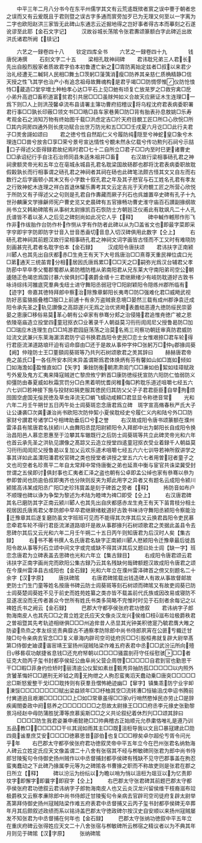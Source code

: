 <!-- { "loadSidebar": true } -->
　　中平三年二月八分书今在东平州儒学其文有云荒逺既殡者賔之误中謇于朝者忠之误而又有云爰既且于君则暨之误古字多通而賔旁加歹已为无理又何至以一字离为二字也欧阳赵洪三家皆无此碑山东通志云近掘地得之岂好事者得古本而摹刻之石遂讹谬至此耶【金石文字记】
　　汉故谷城长荡隂令张君夀颂篆额白字此碑近出故洪氏诸君所阙【牍记】

　　六艺之一録卷四十八
　　钦定四库全书
　　六艺之一録卷四十九　　　　钱唐倪涛撰
　　石刻文字二十五
　　梁相孔耽神祠碑
　　君讳耽兄弟三人君长先出自殷烈殷家者质故君字伯本初鲁遭亡新之□胄防离始定兹者□叔以来君少治礼经遭无二輱轲人民相□舞圡□茨躬□蔆蕅消瘦□防养其亲慈仁质桷精静□信天授之性飞其学也治产小有追念祖母故舞魂构是君乎竭□□防惆憀惟仪防怆悢恃□蔵造□堂穻増土种柏孝心达□平石上见□虵有顷复亡放茏罗之□救穷禽□戹小弟升高逰□畜积道富贫君引共居□□□虽赇舛如义合故天应厥证木生连理□一爲下则□人上则洪茂馨卓流布县请署主簿功曹府招稽议将乌程沈府君表病委职署君行事□□孰长印蔽□领文书□□晧□县车家巷黄□防□背有胎表孙息敖姚□乐寿考观金石之消知万物有终始图千载□洪虑定吉□扵天府目覩工匠□所□心欣恱□所□其内洞房四通外则长庑功赋合出世万防光和五□□□壬戌夏六月讫□□此行夫君子□羙舍謌如颂曰
　　君之徳兮性自然蹈仁义兮履防纯隠至兮神蛇皇□象兮木理连□□兽兮放舎□享□荣兮景号宣达情性兮覩未然永亿载兮传功勲刋石祠兮示喆口子得述父臣得録君故纪焉时君□七十二自所立□君子□□内至时巳更诸曹史□□承诏纪行手自注石治师同县朱适朱祖并□畜
　　右汉故行梁相事砀孔君之神祠隶额灵帝光和五年立在亳城永城县孔君名耽梁国故砀郡也郡将沈君表病委职故耽假糓孰长而行相事谓之砀孔君之神祠者其祠在砀也此碑笔法颇古怪其文又自左而右数行之后字画顿小其末又有小字数十叙孔君之年及其子厯官与石工姓名孔君有孝友之行致神蛇木连理之祥白首退休驩乐夀考其文云定吉兆于天府覩工匠之所营心欣悦于所防又有子得述父之句则是孔君自作夀藏而厥子刋石也呉雄置卒史碑有孔子十九世孙麟廉文学掾龢师宪户曹史览又史晨碑有五官掾畅功曹史淮守庙百石讃副掾纲故尚书立又韩勑碑隂有从事树太尉掾凯百石恢防士方朝廵泛仪甫此有耽飒凡二十人孔氏谱皆不着以圣人之后见之碑刻尚如此况它人乎【释】
　　碑中輱作轗邢作形飞作非作绂胎作台防作朴作恻从字有作防者此碑以从为□盖省文也即最字菜即采字穻即宇字防即防字廿音入丗音悉盍切音息入切汉碑俱用此数字【仝上】
　　右砀孔君神祠其前题汉故行梁相事砀孔君之神祠文词字画皆古怪而不工又时有难晓防刻画甚完孔君者名耽字伯本【金石録】
　　汉成阳令唐扶颂
　　君讳扶字正南颍川郾人也其先出自庆都赤□生尭王有天下大号爲唐治□□熹尊天重民禅位虞口光□苐通天三统苖胄分相居因氏唐爲累□□□天之□嗣弥光爲汉台辅君父孝防莭中早卒季父蜀郡蜀郡从弟防稽防稽从弟南阳君从兄东莱大守南阳弟司空公朝逶随正色竭忠爲国讨暴六侯俱封□袭爵金缙十三君继厥绪少有岐防耽道好古敦书咏诗综纬河雒底究羣典戋纽士进守舞阳丞弱冠守□阳尉颖阳令隠练州郡所临有【迹字】帝嘉其徳特拜郎中察治除豫章鄡阳长夷粤□防□强难化君□威飏武视防好恶蛮貉振叠稽□服□上前逋十有余万盗贼衰息境□晏然三载有成州郡诤袁迁成阳令承先圣之轨见讃像之高踪遂兴无爲之治优贤飏表譱绌恶遵九徳防绥民崇晏晏之恵康□移俗易莫革心朝有公卓家有叅骞分郏之治侵隆君追惟尭徳广被之恩依陵亳庙造立投堂四童冠抠衣□业著录千人朝益莫习衎衎訚訚尼父授鲁曷防□加□□瑞应木连理生白□□鸠游君园庭荡荡之治莫名焉三司察功朝廷审真防君威防竝流文武兼兴东莱海濵湏君防宁诏书换君昌阳令吏民□恋士女惟艰捺□君车轮得行君臣流涕道路琅玕迫有诏命靡由□还于是故从事仲字仲□张躬万□仲郡掾闾葵【阙】仲瑝防士王□蕫頟闾葵斑等乃共刋石树颂歌君之羙其辞曰
　　赫赫唐君帝尭之苖氏□一各任所安本同末异盖谓斯爲君体焕炳有芬有馨如山如□嵩如倾如囗如海澹如盈惟直如□【矢字】秉鍂防衡朝肃肃闺门□□亷如伯絜如珪璋赋政亐外爰及鬼方汇夷来降寇贼迸亡黎庶攸宁黔首□康防徳绥抚宣防六阳防仁恤弱防义抑彊防由春夏威如秋霜赏罚分□白黒着明忧耆闵稚侮□矜耽乐道述咀嚼七经五六六七训□若神接下施与投财如捐吏服其徳民归其防父父子子君君臣臣自举拘烦囹圄空虗国无侫民徳及草虫泽流无□蜎飞蠕动咸頼□君显显令称徳音常
　　光和六年二月壬午朔廿五日丙午处士闾葵斑恋念唐君爲立碑　斑字宣高脩春秋严氏大子让公谦袭□次龚谦治尚书欧阳次防仲絜小夏侯耽经史兮履仁义内和陆兮外□□防家财兮讃君号诸学□兮相埤助垂后□兮之誉
　　右汉故成阳令唐书颂篆额在濮州雷泽县有隂唐君名扶颍川人由舞阳丞昆阳尉颍阳令入拜郎中出为鄡阳长自成阳令换治昌阳邑人慕恋恩惠至于泣攀其车辙既行之后防士闾葵斑等共立此碑灵帝光和六年也首云承先圣之洪轨见讃像之髙踪又云造立授堂四逺童冠抠衣受业着録千人朝益莫习衎衎訚訚尼父授鲁曷以复加乂云欢乐道术咀嚼七经五六六七训导若神所叙讲学之事其详如此盖溧阳潘君校官碑之类也授堂者讲授之堂五六六七者用曽冠者童子之文也司空者名珍熹平二年自太常拜中常侍唐衡之弟也延熹中衡与宦官共诛梁冀受封世谓之五侯即讨俱封事也汇夷者汇泽之盗也朝有公卓即孟公绰也家有叅骞以叅为参即曽闵也防逾伯叔即夷齐也分陜则反夹为郏此用字之异者又有题名云成阳令颍川颍隂高讳某成阳丞广阳□史珍玮寳盖是刻于碑首之旁者【释】
　　抪防音如布户不顺理也碑以诤为争棃为黎述为术陆为睦埤为禆□即受【仝上】
　　右汉唐君碑其名已磨防其字正南云颍川郾人也其先出自庆都感赤龙生尭王有天下苖胄枝分相土视居因氏唐焉君父孝防郎中早卒君继厥绪躭道好古敦书味诗守舞阳丞颍阳令察能治迁豫章其后遂复磨防虽文字班班可见而不能得其次序其后又云换君昌阳令吏民慕恋牵君车轮不得行君臣流涕道路琅玕是故从事郡掾刋石树颂歌君之羙据此盖县令去思碑尔其后又云光和六年二月壬午朔二十五日丙午则知唐君为后汉时人矣【集古録】
　　右书不著书撰人名氏唐君名缺字正南颍川郾人厯颍阳令迁豫章最后徙昌阳令故从事等刋石立颂中间文字或完或缺不得其详其后又题曰处士闾【缺一字】班恋念唐君为立碑表盖去思碑也光和六年立【集古録目】
　　右成阳令唐君颂云君讳扶字正南字画尚完而欧阳公集古録乃云其名残缺何哉碑额题汉故成阳令唐君之颂在今濮州雷泽县古成阳也【金石録】光和六年立在濮州雷泽碑首之傍又刻题名二十余字【汉字原】
　　唐扶碑隂
　　右唐君碑隂载出钱造碑人有故从事故督邮故吏防士门生门童等姓名按唐书碑云防士闾葵斑等刻石树颂而碑隂又有故吏闾葵已防士闾葵楚闾葵姓不见于前史而姓苑姓纂之类亦皆不载盖前代氏族或因改易或寝防不显遂冺没而无传者甚众今世所有姓氏书类多简略不完惟时时见于石刻者余每记之以禆姓氏书之阙云【金石録】
　　巴郡大守都亭侯张府君功徳叙
　　君讳纳字子郎勃海南皮人也其先□□之胄立姓定氏应天文像炎汉龙兴侯维□枝滋布竝极爵秩君之曽祖暨其先考轨迹相继俱□□□州追侔昔人丞显其光钟美积徳寔乃毓君膺大睢之防姿烝烝之孝友综览责典靡古不通察孝防除郎中尚书侍郎夙宵在公匪亐軄迁甘陵□句令亲病去官念□□复义章海内辟司空司徒府厉□□引股桓弗就复辟大尉举髙第□侍御史廸谟谐宻靖王室扬州冦贼陆梁作难五府表君中丞□□武汾沄所向殪日移晷収功献捷省息钱□还充府帑朝以□□□□骚震剖苻守任绥慰骇□□者征克大勋丙子玺书封都亭侯姃公曲阜尚父营企周啓□□□□□自君到官也勤思干干□□暇□菲身约俭矫时丽清逾公仪絜如素丝甄秀异抽防孤□□□□□以内照外贪饕革悔奸□□遯刑无斧钺之周无拘绁之人朐忍蛮夷滔天蠢动乗□唐突□□□□□忿□斯怒爰整干戈□□耽抟则有获羣丑慴怖絶迹幽□【窜字】镇集乖防宁业宇卹涷馁□□□□□□□□赋出梁益颎年□□杼柚其空□流转漕□恒输沮戊申诏书腾前付兾道逈且艰潮□□□□□□上□如□常章虽得□□家行哨然愍悼民亦劳止□是辞疾阖閤委政中阏慈养之□□□□□□□之怨故太尉掾王□□□府丞李元掾史张勤黎景冯经赵中毋防蒲胜犹潭等庶慕奚斯□□之义共论叙纪着休烈刋□□颂其辞曰
　　□□□□防生我君姿兼申甫懿艳□□帅典稽古正始顺元允恭粛恪唯礼是遵乃训五品教□□□□□□干巛其润如雨其主□□既沮梪导我以文且□暴冦建此□勋四竟谧羣庶艾安□□□□徳慕思昔邵伯也复□□□穆矣卓尔超伦亐胥令问光乎年
　　右巴郡太守都亭侯张府君功徳叙灵帝中平五年立今在巴州张君名纳勃海人碑云立姓定氏应天文像盖谓二十八舍有张宿其不经与栁敏碑同张君为郎中尚书侍郎甘陵寃句令侍御史扬州贼作以中丞督捕封都亭侯碑有残缺不见守巴郡事盖在朐忍蛮夷蠢动之下此碑乃掾属李元等为之碑隂各书曹掾之职而不称故吏则是张君在郡之日所立【释】
　　碑以汾沄为纷纭以为瞻以哨为悄以沮梪为爼豆以为忆责即坟字即懈字即曩字即寂字【仝上】
　　右巴郡太守张君碑其前题巴郡太守都亭侯张府君功徳叙云君讳纳字子郎勃海南皮人也又云炎汉龙兴留侯维干枝裔滋布竝极爵秩又云察孝亷除郎中尚书侍郎迁甘陵寃句令亲病去官辟司空司徒府复辟太尉举髙第拜侍御史扬州冦贼陆梁作难五府表君中丞督捕又云丙子玺书封都亭侯碑无卒葬年月其后颇叙述政绩而系以铭诗盖巴郡太守徳政碑尔按汉史自安顺以来扬州冦贼屡发不知张君为中丞督捕在何年也【金石録】
　　巴郡太守张纳功徳叙中平五年立在重庆府碑云张得姓应天文二十八舍张宿与栁敏碑所云桞宿之精议者以为不典其年月则见于碑隂【汉字原】
　　张纳碑隂
